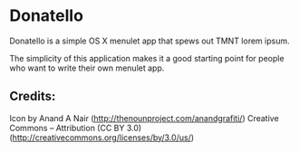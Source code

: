 Donatello
=========

Donatello is a simple OS X menulet app that spews out TMNT lorem ipsum.

The simplicity of this application makes it a good starting point for people who want to write their own menulet app.

## Credits:
Icon by Anand A Nair (http://thenounproject.com/anandgrafiti/)
Creative Commons – Attribution (CC BY 3.0) (http://creativecommons.org/licenses/by/3.0/us/)
